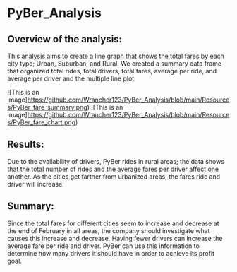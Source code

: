 # PyBer_Analysis

## Overview of the analysis:

This analysis aims to create a line graph that shows the total fares by each city type; Urban, Suburban, and Rural. We created a summary data frame that organized total rides, total drivers, total fares, average per ride, and average per driver and the multiple line plot.

![This is an image]https://github.com/Wrancher123/PyBer_Analysis/blob/main/Resources/PyBer_fare_summary.png)
![This is an image]https://github.com/Wrancher123/PyBer_Analysis/blob/main/Resources/PyBer_fare_chart.png)
 
## Results:

Due to the availability of drivers, PyBer rides in rural areas; the data shows that the total number of rides and the average fares per driver affect one another. As the cities get farther from urbanized areas, the fares ride and driver will increase.

## Summary:

Since the total fares for different cities seem to increase and decrease at the end of February in all areas, the company should investigate what causes this increase and decrease. Having fewer drivers can increase the average fare per ride and driver. PyBer can use this information to determine how many drivers it should have in order to achieve its profit goal.